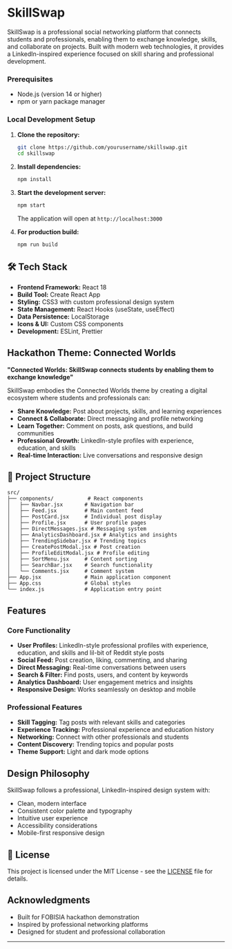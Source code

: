 # SkillSwap

SkillSwap is a professional social networking platform that connects students and professionals, enabling them to exchange knowledge, skills, and collaborate on projects. Built with modern web technologies, it provides a LinkedIn-inspired experience focused on skill sharing and professional development.


### Prerequisites
- Node.js (version 14 or higher)
- npm or yarn package manager

### Local Development Setup

1. **Clone the repository:**
   ```bash
   git clone https://github.com/yourusername/skillswap.git
   cd skillswap
   ```

2. **Install dependencies:**
   ```bash
   npm install
   ```

3. **Start the development server:**
   ```bash
   npm start
   ```
   The application will open at `http://localhost:3000`

4. **For production build:**
   ```bash
   npm run build
   ```

## 🛠 Tech Stack

- **Frontend Framework:** React 18
- **Build Tool:** Create React App
- **Styling:** CSS3 with custom professional design system
- **State Management:** React Hooks (useState, useEffect)
- **Data Persistence:** LocalStorage
- **Icons & UI:** Custom CSS components
- **Development:** ESLint, Prettier

## Hackathon Theme: Connected Worlds

**"Connected Worlds: SkillSwap connects students by enabling them to exchange knowledge"**

SkillSwap embodies the Connected Worlds theme by creating a digital ecosystem where students and professionals can:

- **Share Knowledge:** Post about projects, skills, and learning experiences
- **Connect & Collaborate:** Direct messaging and profile networking
- **Learn Together:** Comment on posts, ask questions, and build communities
- **Professional Growth:** LinkedIn-style profiles with experience, education, and skills
- **Real-time Interaction:** Live conversations and responsive design

## 📁 Project Structure

```
src/
├── components/           # React components
│   ├── Navbar.jsx       # Navigation bar
│   ├── Feed.jsx         # Main content feed
│   ├── PostCard.jsx     # Individual post display
│   ├── Profile.jsx      # User profile pages
│   ├── DirectMessages.jsx # Messaging system
│   ├── AnalyticsDashboard.jsx # Analytics and insights
│   ├── TrendingSidebar.jsx # Trending topics
│   ├── CreatePostModal.jsx # Post creation
│   ├── ProfileEditModal.jsx # Profile editing
│   ├── SortMenu.jsx     # Content sorting
│   ├── SearchBar.jsx    # Search functionality
│   └── Comments.jsx     # Comment system
├── App.jsx              # Main application component
├── App.css              # Global styles
└── index.js             # Application entry point
```

## Features

### Core Functionality
- **User Profiles:** LinkedIn-style professional profiles with experience, education, and skills and lil-bit of Reddit style posts
- **Social Feed:** Post creation, liking, commenting, and sharing
- **Direct Messaging:** Real-time conversations between users
- **Search & Filter:** Find posts, users, and content by keywords
- **Analytics Dashboard:** User engagement metrics and insights
- **Responsive Design:** Works seamlessly on desktop and mobile

### Professional Features
- **Skill Tagging:** Tag posts with relevant skills and categories
- **Experience Tracking:** Professional experience and education history
- **Networking:** Connect with other professionals and students
- **Content Discovery:** Trending topics and popular posts
- **Theme Support:** Light and dark mode options

## Design Philosophy

SkillSwap follows a professional, LinkedIn-inspired design system with:
- Clean, modern interface
- Consistent color palette and typography
- Intuitive user experience
- Accessibility considerations
- Mobile-first responsive design



## 📄 License

This project is licensed under the MIT License - see the [LICENSE](LICENSE) file for details.

## Acknowledgments

- Built for FOBISIA hackathon demonstration
- Inspired by professional networking platforms
- Designed for student and professional collaboration

---


